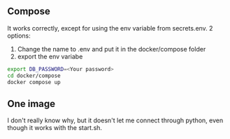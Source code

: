 ## Compose
It works correctly, except for using the env variable from secrets.env.
2 options:
1. Change the name to .env and put it in the docker/compose folder
2. export the env variabe

```bash
export DB_PASSWORD=<Your password>
cd docker/compose
docker compose up
```

## One image

I don't really know why, but it doesn't let me connect through python, even though it works with the start.sh.
